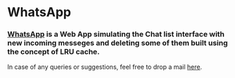 # WhatsApp
### [WhatsApp](https://akt114.github.io/WhatsApp/) is a Web App simulating the Chat list interface with new incoming messeges and deleting some of them built using the concept of LRU cache.

In case of any queries or suggestions, feel free to drop a mail [here](mailto:amittiwary710@gmail.com).

